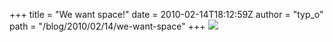 +++
title = "We want space!"
date = 2010-02-14T18:12:59Z
author = "typ_o"
path = "/blog/2010/02/14/we-want-space"
+++
![](/media/tasten.jpg)
